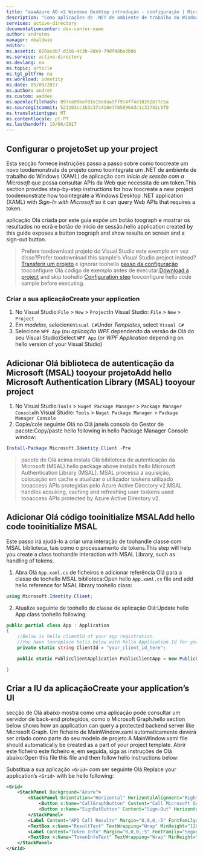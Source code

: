 ```yaml
---
title: "aaaAzure AD v2 Windows Desktop introdução - configuração | Microsoft Docs"
description: "Como aplicações de .NET de ambiente de trabalho do Windows (XAML) podem chamar uma API que necessitam de tokens de acesso ao ponto final do Azure Active Directory v2"
services: active-directory
documentationcenter: dev-center-name
author: andretms
manager: mbaldwin
editor: 
ms.assetid: 820acdb7-d316-4c3b-8de9-79df48ba3b06
ms.service: active-directory
ms.devlang: na
ms.topic: article
ms.tgt_pltfrm: na
ms.workload: identity
ms.date: 05/09/2017
ms.author: andret
ms.custom: aaddev
ms.openlocfilehash: 097ea99bef01e15edaa5ff914ff4e18392b77c5a
ms.sourcegitcommit: 523283cc1b3c37c428e77850964dc1c33742c5f0
ms.translationtype: MT
ms.contentlocale: pt-PT
ms.lasthandoff: 10/06/2017
---
```

## <a name="set-up-your-project"></a><span data-ttu-id="f371d-103">Configurar o projeto</span><span class="sxs-lookup"><span data-stu-id="f371d-103">Set up your project</span></span>

<span data-ttu-id="f371d-104">Esta secção fornece instruções passo a passo sobre como toocreate um novo toodemonstrate de projeto como toointegrate um .NET de ambiente de trabalho do Windows (XAML) de aplicação com *início de sessão com a Microsoft* que possa consultar APIs da Web que necessita de um token.</span><span class="sxs-lookup"><span data-stu-id="f371d-104">This section provides step-by-step instructions for how toocreate a new project toodemonstrate how toointegrate a Windows Desktop .NET application (XAML) with *Sign-In with Microsoft* so it can query Web APIs that requires a token.</span></span>

<span data-ttu-id="f371d-105">aplicação Olá criada por este guia expõe um botão toograph e mostrar os resultados no ecrã e botão de início de sessão.</span><span class="sxs-lookup"><span data-stu-id="f371d-105">hello application created by this guide exposes a button toograph and show results on screen and a sign-out button.</span></span>

> <span data-ttu-id="f371d-106">Prefere toodownload projeto do Visual Studio este exemplo em vez disso?</span><span class="sxs-lookup"><span data-stu-id="f371d-106">Prefer toodownload this sample's Visual Studio project instead?</span></span> <span data-ttu-id="f371d-107">[Transferir um projeto](https://github.com/Azure-Samples/active-directory-dotnet-desktop-msgraph-v2/archive/master.zip) e ignorar toohello [passo da configuração](#create-an-application-express) tooconfigure Olá código de exemplo antes de executar.</span><span class="sxs-lookup"><span data-stu-id="f371d-107">[Download a project](https://github.com/Azure-Samples/active-directory-dotnet-desktop-msgraph-v2/archive/master.zip) and skip toohello [Configuration step](#create-an-application-express) tooconfigure hello code sample before executing.</span></span>


### <a name="create-your-application"></a><span data-ttu-id="f371d-108">Criar a sua aplicação</span><span class="sxs-lookup"><span data-stu-id="f371d-108">Create your application</span></span>
1. <span data-ttu-id="f371d-109">No Visual Studio:`File` > `New` > `Project`</span><span class="sxs-lookup"><span data-stu-id="f371d-109">In Visual Studio: `File` > `New` > `Project`</span></span><br/>
2. <span data-ttu-id="f371d-110">Em *modelos*, selecione`Visual C#`</span><span class="sxs-lookup"><span data-stu-id="f371d-110">Under *Templates*, select `Visual C#`</span></span>
3. <span data-ttu-id="f371d-111">Selecione `WPF App` (ou *aplicação WPF* dependendo da versão de Olá do seu Visual Studio)</span><span class="sxs-lookup"><span data-stu-id="f371d-111">Select `WPF App` (or *WPF Application* depending on hello version of your Visual Studio)</span></span>

## <a name="add-hello-microsoft-authentication-library-msal-tooyour-project"></a><span data-ttu-id="f371d-112">Adicionar Olá biblioteca de autenticação da Microsoft (MSAL) tooyour projeto</span><span class="sxs-lookup"><span data-stu-id="f371d-112">Add hello Microsoft Authentication Library (MSAL) tooyour project</span></span>
1. <span data-ttu-id="f371d-113">No Visual Studio:`Tools` > `Nuget Package Manager` > `Package Manager Console`</span><span class="sxs-lookup"><span data-stu-id="f371d-113">In Visual Studio: `Tools` > `Nuget Package Manager` > `Package Manager Console`</span></span>
2. <span data-ttu-id="f371d-114">Copie/cole seguinte Olá no Olá janela consola do Gestor de pacote:</span><span class="sxs-lookup"><span data-stu-id="f371d-114">Copy/paste hello following in hello Package Manager Console window:</span></span>

```powershell
Install-Package Microsoft.Identity.Client -Pre
```

> <span data-ttu-id="f371d-115">pacote de Olá acima instala Olá biblioteca de autenticação da Microsoft (MSAL).</span><span class="sxs-lookup"><span data-stu-id="f371d-115">hello package above installs hello Microsoft Authentication Library (MSAL).</span></span> <span data-ttu-id="f371d-116">MSAL processa a aquisição, colocação em cache e atualizar o utilizador toskens utilizado tooaccess APIs protegidas pelo Azure Active Directory v2.</span><span class="sxs-lookup"><span data-stu-id="f371d-116">MSAL handles acquiring, caching and refreshing user toskens used tooaccess APIs protected by Azure Active Directory v2.</span></span>

## <a name="add-hello-code-tooinitialize-msal"></a><span data-ttu-id="f371d-117">Adicionar Olá código tooinitialize MSAL</span><span class="sxs-lookup"><span data-stu-id="f371d-117">Add hello code tooinitialize MSAL</span></span>
<span data-ttu-id="f371d-118">Este passo irá ajudá-lo a criar uma interação de toohandle classe com MSAL biblioteca, tais como o processamento de tokens.</span><span class="sxs-lookup"><span data-stu-id="f371d-118">This step will help you create a class toohandle interaction with MSAL Library, such as handling of tokens.</span></span>

1. <span data-ttu-id="f371d-119">Abra Olá `App.xaml.cs` de ficheiros e adicionar referência Olá para a classe de toohello MSAL biblioteca:</span><span class="sxs-lookup"><span data-stu-id="f371d-119">Open hello `App.xaml.cs` file and add hello reference for MSAL library toohello class:</span></span>

```csharp
using Microsoft.Identity.Client;
```
<!-- Workaround for Docs conversion bug -->
<ol start="2">
<li>
<span data-ttu-id="f371d-120">Atualize seguinte de toohello de classe de aplicação Olá:</span><span class="sxs-lookup"><span data-stu-id="f371d-120">Update hello App class toohello following:</span></span>
</li>
</ol>

```csharp
public partial class App : Application
{
    //Below is hello clientId of your app registration. 
    //You have tooreplace hello below with hello Application Id for your app registration
    private static string ClientId = "your_client_id_here";

    public static PublicClientApplication PublicClientApp = new PublicClientApplication(ClientId);

}
```

## <a name="create-your-applications-ui"></a><span data-ttu-id="f371d-121">Criar a IU da aplicação</span><span class="sxs-lookup"><span data-stu-id="f371d-121">Create your application’s UI</span></span>
<span data-ttu-id="f371d-122">secção de Olá abaixo mostra como uma aplicação pode consultar um servidor de back-end protegidos, como o Microsoft Graph.</span><span class="sxs-lookup"><span data-stu-id="f371d-122">hello section below shows how an application can query a protected backend server like Microsoft Graph.</span></span> <span data-ttu-id="f371d-123">Um ficheiro de MainWindow.xaml automaticamente deverá ser criado como parte do seu modelo de projeto.</span><span class="sxs-lookup"><span data-stu-id="f371d-123">A MainWindow.xaml file should automatically be created as a part of your project template.</span></span> <span data-ttu-id="f371d-124">Abrir este ficheiro este ficheiro e, em seguida, siga as instruções de Olá abaixo:</span><span class="sxs-lookup"><span data-stu-id="f371d-124">Open this file this file and then follow hello instructions below:</span></span>

<span data-ttu-id="f371d-125">Substitua a sua aplicação `<Grid>` com ser seguinte Olá:</span><span class="sxs-lookup"><span data-stu-id="f371d-125">Replace your application’s `<Grid>` with be hello following:</span></span>

```xml
<Grid>
    <StackPanel Background="Azure">
        <StackPanel Orientation="Horizontal" HorizontalAlignment="Right">
            <Button x:Name="CallGraphButton" Content="Call Microsoft Graph API" HorizontalAlignment="Right" Padding="5" Click="CallGraphButton_Click" Margin="5" FontFamily="Segoe Ui"/>
            <Button x:Name="SignOutButton" Content="Sign-Out" HorizontalAlignment="Right" Padding="5" Click="SignOutButton_Click" Margin="5" Visibility="Collapsed" FontFamily="Segoe Ui"/>
        </StackPanel>
        <Label Content="API Call Results" Margin="0,0,0,-5" FontFamily="Segoe Ui" />
        <TextBox x:Name="ResultText" TextWrapping="Wrap" MinHeight="120" Margin="5" FontFamily="Segoe Ui"/>
        <Label Content="Token Info" Margin="0,0,0,-5" FontFamily="Segoe Ui" />
        <TextBox x:Name="TokenInfoText" TextWrapping="Wrap" MinHeight="70" Margin="5" FontFamily="Segoe Ui"/>
    </StackPanel>
</Grid>
```

